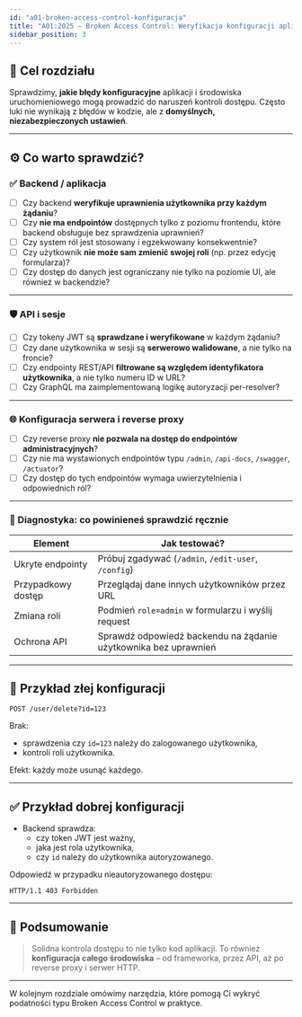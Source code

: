 ```yaml
---
id: "a01-broken-access-control-konfiguracja"
title: "A01:2025 – Broken Access Control: Weryfikacja konfiguracji aplikacji i serwera"
sidebar_position: 3
---
```


## 🎯 Cel rozdziału

Sprawdzimy, **jakie błędy konfiguracyjne** aplikacji i środowiska uruchomieniowego mogą prowadzić do naruszeń kontroli dostępu. Często luki nie wynikają z błędów w kodzie, ale z **domyślnych, niezabezpieczonych ustawień**.

---

## ⚙️ Co warto sprawdzić?

### ✅ Backend / aplikacja

- [ ] Czy backend **weryfikuje uprawnienia użytkownika przy każdym żądaniu**?
- [ ] Czy **nie ma endpointów** dostępnych tylko z poziomu frontendu, które backend obsługuje bez sprawdzenia uprawnień?
- [ ] Czy system ról jest stosowany i egzekwowany konsekwentnie?
- [ ] Czy użytkownik **nie może sam zmienić swojej roli** (np. przez edycję formularza)?
- [ ] Czy dostęp do danych jest ograniczany nie tylko na poziomie UI, ale również w backendzie?

---

### 🛡️ API i sesje

- [ ] Czy tokeny JWT są **sprawdzane i weryfikowane** w każdym żądaniu?
- [ ] Czy dane użytkownika w sesji są **serwerowo walidowane**, a nie tylko na froncie?
- [ ] Czy endpointy REST/API **filtrowane są względem identyfikatora użytkownika**, a nie tylko numeru ID w URL?
- [ ] Czy GraphQL ma zaimplementowaną logikę autoryzacji per-resolver?

---

### 🌐 Konfiguracja serwera i reverse proxy

- [ ] Czy reverse proxy **nie pozwala na dostęp do endpointów administracyjnych**?
- [ ] Czy nie ma wystawionych endpointów typu `/admin`, `/api-docs`, `/swagger`, `/actuator`?
- [ ] Czy dostęp do tych endpointów wymaga uwierzytelnienia i odpowiednich ról?

---

### 🧪 Diagnostyka: co powinieneś sprawdzić ręcznie

| Element | Jak testować? |
|--------|----------------|
| Ukryte endpointy | Próbuj zgadywać (`/admin`, `/edit-user`, `/config`) |
| Przypadkowy dostęp | Przeglądaj dane innych użytkowników przez URL |
| Zmiana roli | Podmień `role=admin` w formularzu i wyślij request |
| Ochrona API | Sprawdź odpowiedź backendu na żądanie użytkownika bez uprawnień |

---

## 📘 Przykład złej konfiguracji

```http
POST /user/delete?id=123
```

Brak:
- sprawdzenia czy `id=123` należy do zalogowanego użytkownika,
- kontroli roli użytkownika.

Efekt: każdy może usunąć każdego.

---

## ✅ Przykład dobrej konfiguracji

- Backend sprawdza:
  - czy token JWT jest ważny,
  - jaka jest rola użytkownika,
  - czy `id` należy do użytkownika autoryzowanego.

Odpowiedź w przypadku nieautoryzowanego dostępu:
```
HTTP/1.1 403 Forbidden
```

---

## 📌 Podsumowanie

> Solidna kontrola dostępu to nie tylko kod aplikacji. To również **konfiguracja całego środowiska** – od frameworka, przez API, aż po reverse proxy i serwer HTTP.

---

W kolejnym rozdziale omówimy narzędzia, które pomogą Ci wykryć podatności typu Broken Access Control w praktyce.
